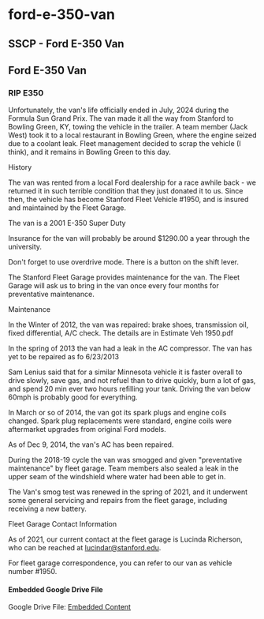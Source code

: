 # ford-e-350-van

## SSCP - Ford E-350 Van

## Ford E-350 Van

### RIP E350

Unfortunately, the van's life officially ended in July, 2024 during the Formula Sun Grand Prix. The van made it all the way from Stanford to Bowling Green, KY, towing the vehicle in the trailer. A team member (Jack West) took it to a local restaurant in Bowling Green, where the engine seized due to a coolant leak. Fleet management decided to scrap the vehicle (I think), and it remains in Bowling Green to this day.

History

The van was rented from a local Ford dealership for a race awhile back - we returned it in such terrible condition that they just donated it to us. Since then, the vehicle has become Stanford Fleet Vehicle #1950, and is insured and maintained by the Fleet Garage.

The van is a 2001 E-350 Super Duty

Insurance for the van will probably be around $1290.00 a year through the university.

Don't forget to use overdrive mode. There is a button on the shift lever.

The Stanford Fleet Garage provides maintenance for the van. The Fleet Garage will ask us to bring in the van once every four months for preventative maintenance.

Maintenance

In the Winter of 2012, the van was repaired: brake shoes, transmission oil, fixed differential, A/C check. The details are in Estimate Veh 1950.pdf

In the spring of 2013 the van had a leak in the AC compressor. The van has yet to be repaired as fo 6/23/2013

Sam Lenius said that for a similar Minnesota vehicle it is faster overall to drive slowly, save gas, and not refuel than to drive quickly, burn a lot of gas, and spend 20 min ever two hours refilling your tank. Driving the van below 60mph is probably good for everything.

In March or so of 2014, the van got its spark plugs and engine coils changed. Spark plug replacements were standard, engine coils were aftermarket upgrades from original Ford models.&#x20;

As of Dec 9, 2014, the van's AC has been repaired.

During the 2018-19 cycle the van was smogged and given "preventative maintenance" by fleet garage. Team members also sealed a leak in the upper seam of the windshield where water had been able to get in.

The Van's smog test was renewed in the spring of 2021, and it underwent some general servicing and repairs from the fleet garage, including receiving a new battery.

Fleet Garage Contact Information

As of 2021, our current contact at the fleet garage is Lucinda Richerson, who can be reached at lucindar@stanford.edu.

For fleet garage correspondence, you can refer to our van as vehicle number #1950.

#### Embedded Google Drive File

Google Drive File: [Embedded Content](https://drive.google.com/embeddedfolderview?id=1pKHsxTQbJiH4k2GGmz0_rZHEf3HKkBQR#list)
